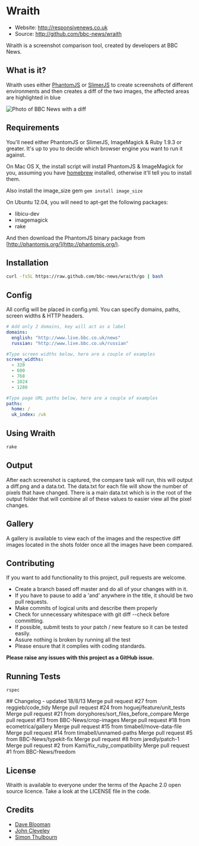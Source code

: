 # Wraith

 * Website: http://responsivenews.co.uk
 * Source: http://github.com/bbc-news/wraith

Wraith is a screenshot comparison tool, created by developers at BBC News.


## What is it?

Wraith uses either [PhantomJS](http://phantomjs.org) or
[SlimerJS](http://slimerjs.org) to create screenshots of different environments
and then creates a diff of the two images, the affected areas are highlighted in
blue

![Photo of BBC News with a
diff](http://bbc-news.github.io/wraith/images/320_diff.png)


## Requirements

You'll need either PhantomJS or SlimerJS, ImageMagick & Ruby 1.9.3 or greater.
It's up to you to decide which browser engine you want to run it against.

On Mac OS X, the install script will install PhantomJS & ImageMagick for you,
assuming you have [homebrew](http://brew.sh) installed, otherwise it'll tell
you to install them.

Also install the image_size gem
`gem install image_size`

On Ubuntu 12.04, you will need to apt-get the following packages:

* libicu-dev
* imagemagick
* rake


And then download the PhantomJS binary package from
[http://phantomjs.org/](http://phantomjs.org/).

## Installation

```sh
curl -fsSL https://raw.github.com/bbc-news/wraith/go | bash
```


## Config

All config will be placed in config.yml. You can specify domains, paths, screen
widths & HTTP headers.

```yaml
# Add only 2 domains, key will act as a label
domains:
  english: "http://www.live.bbc.co.uk/news"
  russian: "http://www.live.bbc.co.uk/russian"

#Type screen widths below, here are a couple of examples
screen_widths:
  - 320
  - 600
  - 768
  - 1024
  - 1280

#Type page URL paths below, here are a couple of examples
paths:
  home: /
  uk_index: /uk
```


## Using Wraith

```sh
rake
```
## Output

After each screenshot is captured, the compare task will run, this will output a diff.png and a data.txt.  The data.txt for each file will show the number of pixels that have changed.  There is a main data.txt which is in the root of the output folder that will combine all of these values to easier view all the pixel changes.

## Gallery

A gallery is available to view each of the images and the respective diff images located in the shots folder once all the images have been compared.

## Contributing

If you want to add functionality to this project, pull requests are welcome.

 * Create a branch based off master and do all of your changes with in it.
 * If you have to pause to add a 'and' anywhere in the title, it should be two pull requests.
 * Make commits of logical units and describe them properly
 * Check for unnecessary whitespace with git diff --check before committing.
 * If possible, submit tests to your patch / new feature so it can be tested easily.
 * Assure nothing is broken by running all the test
 * Please ensure that it complies with coding standards.

**Please raise any issues with this project as a GitHub issue.**

## Running Tests

    rspec

## Changelog - updated 18/8/13
    Merge pull request #27 from reggieb/code_tidy
    Merge pull request #24 from hoguej/feature/unit_tests
    Merge pull request #21 from doryphores/sort_files_before_compare
    Merge pull request #13 from BBC-News/crop-images
    Merge pull request #18 from ecometrica/gallery
    Merge pull request #15 from timabell/move-data-file
    Merge pull request #14 from timabell/unnamed-paths
    Merge pull request #5 from BBC-News/typekit-fix
    Merge pull request #8 from jaredly/patch-1
    Merge pull request #2 from Kami/fix_ruby_compatibility
    Merge pull request #1 from BBC-News/freedom

## License

Wraith is available to everyone under the terms of the Apache 2.0 open source licence. 
Take a look at the LICENSE file in the code.

## Credits

 * [Dave Blooman](http://twitter.com/dblooman)
 * [John Cleveley](http://twitter.com/jcleveley)
 * [Simon Thulbourn](http://twitter.com/sthulbourn)


